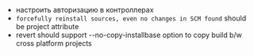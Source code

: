 - настроить авторизацию в контроллерах
- `forcefully reinstall sources, even no changes in SCM found` should be project attribute
- revert should support --no-copy-installbase option to copy build b/w cross platform projects

